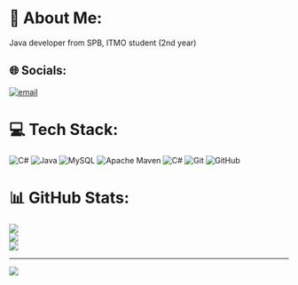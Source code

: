 # 💫 About Me:
Java developer from SPB, ITMO student (2nd year)


## 🌐 Socials:
[![email](https://img.shields.io/badge/Email-D14836?logo=gmail&logoColor=white)](mailto:daniln930@gmail.com) 

# 💻 Tech Stack:
![C#](https://img.shields.io/badge/c%23-%23239120.svg?style=for-the-badge&logo=csharp&logoColor=white) ![Java](https://img.shields.io/badge/java-%23ED8B00.svg?style=for-the-badge&logo=openjdk&logoColor=white) ![MySQL](https://img.shields.io/badge/mysql-4479A1.svg?style=for-the-badge&logo=mysql&logoColor=white) ![Apache Maven](https://img.shields.io/badge/Apache%20Maven-C71A36?style=for-the-badge&logo=Apache%20Maven&logoColor=white) ![C#](https://img.shields.io/badge/c%23-%23239120.svg?style=for-the-badge&logo=csharp&logoColor=white) ![Git](https://img.shields.io/badge/git-%23F05033.svg?style=for-the-badge&logo=git&logoColor=white) ![GitHub](https://img.shields.io/badge/github-%23121011.svg?style=for-the-badge&logo=github&logoColor=white)
# 📊 GitHub Stats:
![](https://github-readme-stats.vercel.app/api?username=NaumJan&theme=transparent&hide_border=false&include_all_commits=false&count_private=false)<br/>
![](https://nirzak-streak-stats.vercel.app/?user=NaumJan&theme=transparent&hide_border=false)<br/>
![](https://github-readme-stats.vercel.app/api/top-langs/?username=NaumJan&theme=transparent&hide_border=false&include_all_commits=false&count_private=false&layout=compact)

---
[![](https://visitcount.itsvg.in/api?id=NaumJan&icon=0&color=0)](https://visitcount.itsvg.in)

<!-- Proudly created with GPRM ( https://gprm.itsvg.in ) -->
